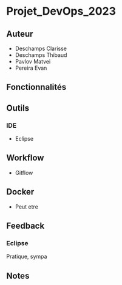 # Projet_DevOps_2023

## Auteur
* Deschamps Clarisse
* Deschamps Thibaud
* Pavlov Matvei
* Pereira Evan

## Fonctionnalités

## Outils
### IDE
* Eclipse

## Workflow
* Gitflow

## Docker
* Peut etre

## Feedback
### Eclipse
Pratique, sympa

## Notes


